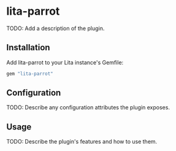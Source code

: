 # lita-parrot

TODO: Add a description of the plugin.

## Installation

Add lita-parrot to your Lita instance's Gemfile:

``` ruby
gem "lita-parrot"
```

## Configuration

TODO: Describe any configuration attributes the plugin exposes.

## Usage

TODO: Describe the plugin's features and how to use them.
